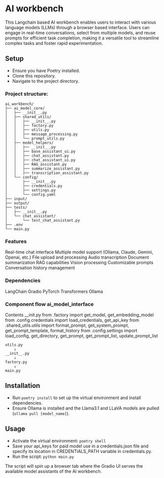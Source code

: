 # AI workbench 

This Langchain based AI workbench enables users to interact with various language models (LLMs) through a browser based interface. Users can engage in real-time conversations, select from multiple models, and reuse prompts for efficient task completion, making it a versatile tool to streamline complex tasks and foster rapid experimentation.

## Setup

- Ensure you have Poetry installed.
- Clone this repository.
- Navigate to the project directory.

### Project structure:
```
ai_workbench/
├── ai_model_core/
│   ├── __init__.py
│   ├── shared_utils/
│   │   ├── __init__.py
│   │   ├── factory.py
│   │   ├── utils.py
│   │   ├── message_processing.py
│   │   └── prompt_utils.py
│   ├── model_helpers/
│   │   ├── __init__.py
│   │   ├── base_assistant_ui.py
│   │   ├── chat_assistant.py
│   │   ├── chat_assistant_ui.py
│   │   ├── RAG_assistant.py
│   │   ├── summarize_assistant.py
│   │   ├── transcription_assistant.py
│   └── config/
│       ├── __init__.py
│       ├── credentials.py
│       ├── settings.py
│       └── config.yaml
├── input/
├── output/
├── tests/
│   ├── __init__.py
│   └── chat_assistant/
│       └── test_chat_assistant.py
├── .env
└── main.py
```
### Features

Real-time chat interface
Multiple model support (Ollama, Claude, Gemini, Openai, etc.)
File upload and processing
Audio transcription
Document summarization
RAG capabilities
Vision processing
Customizable prompts
Conversation history management

### Dependencies
LangChain
Gradio
PyTorch
Transformers
Ollama

### Component flow ai_model_interface
Contents __init.py
from .factory import get_model, get_embedding_model
from .config.credentials import load_credentials, get_api_key
from .shared_utils.utils import format_prompt, get_system_prompt, get_prompt_template, format_history
from .config.settings import load_config, get_directory, get_prompt, get_prompt_list, update_prompt_list
```
utils.py
    ↓
__init__.py
    ↓
factory.py
    ↓
main.py
```

## Installation

- Run `poetry install` to set up the virtual environment and install dependencies.
- Ensure Ollama is installed and the Llama3.1 and LLaVA models are pulled (`ollama pull [model_name]`).

## Usage

- Activate the virtual environment: `poetry shell`
- Save your api_keys for paid model use in a credentials.json file and specify its location in CREDENTIALS_PATH variable in credentials.py.
- Run the script: `python main.py`

The script will spin up a browser tab where the Gradio UI serves the available model assistants of the AI workbench.